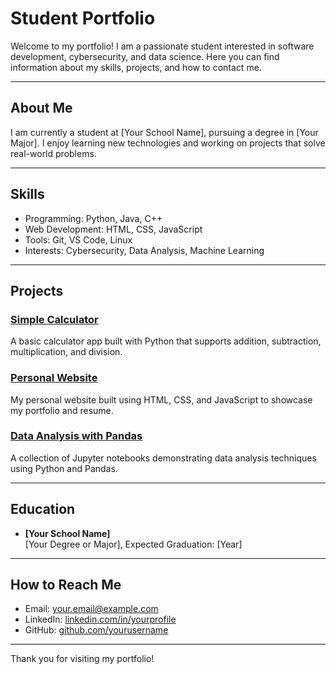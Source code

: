 # Student Portfolio

Welcome to my portfolio! I am a passionate student interested in software development, cybersecurity, and data science. Here you can find information about my skills, projects, and how to contact me.

---

## About Me

I am currently a student at [Your School Name], pursuing a degree in [Your Major]. I enjoy learning new technologies and working on projects that solve real-world problems.

---

## Skills

- Programming: Python, Java, C++
- Web Development: HTML, CSS, JavaScript
- Tools: Git, VS Code, Linux
- Interests: Cybersecurity, Data Analysis, Machine Learning

---

## Projects

### [Simple Calculator](https://github.com/yourusername/simple-calculator)
A basic calculator app built with Python that supports addition, subtraction, multiplication, and division.

### [Personal Website](https://github.com/yourusername/personal-website)
My personal website built using HTML, CSS, and JavaScript to showcase my portfolio and resume.

### [Data Analysis with Pandas](https://github.com/yourusername/data-analysis-pandas)
A collection of Jupyter notebooks demonstrating data analysis techniques using Python and Pandas.

---

## Education

- **[Your School Name]**  
  [Your Degree or Major], Expected Graduation: [Year]

---

## How to Reach Me

- Email: [your.email@example.com](mailto:your.email@example.com)
- LinkedIn: [linkedin.com/in/yourprofile](https://linkedin.com/in/yourprofile)
- GitHub: [github.com/yourusername](https://github.com/yourusername)

---

Thank you for visiting my portfolio!